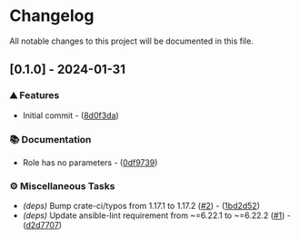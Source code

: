 <!-- textlint-disable -->
# Changelog

All notable changes to this project will be documented in this file.

## [0.1.0] - 2024-01-31

### ⛰️  Features

- Initial commit - ([8d0f3da](https://github.com/balling-dev/ansible-role-bacularis/commit/8d0f3da384efa7c89ec7edef520d90eea71388aa))

### 📚 Documentation

- Role has no parameters - ([0df9739](https://github.com/balling-dev/ansible-role-bacularis/commit/0df9739dc3cafffccd7767efa24fce26c178b949))

### ⚙️ Miscellaneous Tasks

- *(deps)* Bump crate-ci/typos from 1.17.1 to 1.17.2 ([#2](https://github.com/balling-dev/ansible-role-bacularis/issues/2)) - ([1bd2d52](https://github.com/balling-dev/ansible-role-bacularis/commit/1bd2d52d78c08834759e35d0a63b40e959fc7669))
- *(deps)* Update ansible-lint requirement from ~=6.22.1 to ~=6.22.2 ([#1](https://github.com/balling-dev/ansible-role-bacularis/issues/1)) - ([d2d7707](https://github.com/balling-dev/ansible-role-bacularis/commit/d2d7707fa3d3f30dde0fc82fad31ac1d19129e74))

<!-- generated by git-cliff -->
<!-- textlint-enable -->
